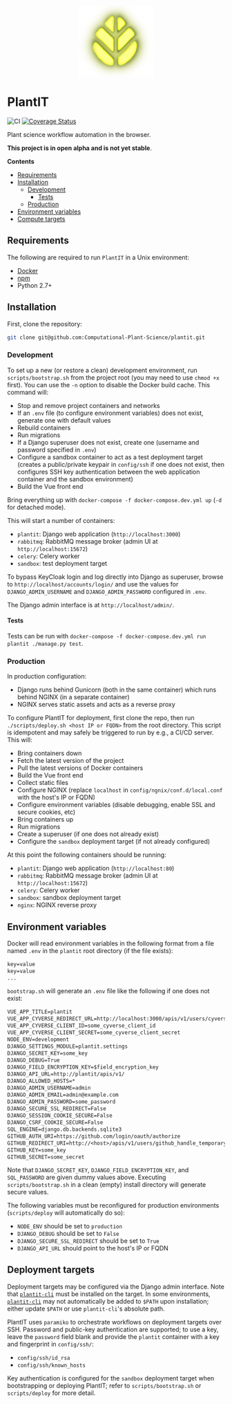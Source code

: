 <p align="center">
<img src="https://github.com/Computational-Plant-Science/plantit/blob/master/plantit/front_end/src/assets/logo.png?raw=true" />
</p>

# PlantIT

![CI](https://github.com/Computational-Plant-Science/plantit/workflows/CI/badge.svg)
[![Coverage Status](https://coveralls.io/repos/github/Computational-Plant-Science/plantit/badge.svg?branch=HEAD)](https://coveralls.io/github/Computational-Plant-Science/plantit?branch=HEAD)

Plant science workflow automation in the browser.

**This project is in open alpha and is not yet stable**.

<!-- START doctoc generated TOC please keep comment here to allow auto update -->
<!-- DON'T EDIT THIS SECTION, INSTEAD RE-RUN doctoc TO UPDATE -->
**Contents**

- [Requirements](#requirements)
- [Installation](#installation)
  - [Development](#development)
    - [Tests](#tests)
  - [Production](#production)
- [Environment variables](#environment-variables)
- [Compute targets](#compute-targets)

<!-- END doctoc generated TOC please keep comment here to allow auto update -->

## Requirements

The following are required to run `PlantIT` in a Unix environment:

- [Docker](https://www.docker.com/)
- [npm](https://www.npmjs.com/get-npm)
- Python 2.7+

## Installation

First, clone the repository:

```bash
git clone git@github.com:Computational-Plant-Science/plantit.git
```

### Development

To set up a new (or restore a clean) development environment, run `scripts/bootstrap.sh` from the project root (you may need to use `chmod +x` first). You can use the `-n` option to disable the Docker build cache. This command will:

- Stop and remove project containers and networks
- If an `.env` file (to configure environment variables) does not exist, generate one with default values
- Rebuild containers
- Run migrations
- If a Django superuser does not exist, create one (username and password specified in `.env`)
- Configure a sandbox container to act as a test deployment target (creates a public/private keypair in `config/ssh` if one does not exist, then configures SSH key authentication between the web application container and the sandbox environment)
- Build the Vue front end

Bring everything up with `docker-compose -f docker-compose.dev.yml up` (`-d` for detached mode).

This will start a number of containers:

- `plantit`: Django web application (`http://localhost:3000`)
- `rabbitmq`: RabbitMQ message broker (admin UI at `http://localhost:15672`)
- `celery`: Celery worker
- `sandbox`: test deployment target

To bypass KeyCloak login and log directly into Django as superuser, browse to `http://localhost/accounts/login/` and use the values for `DJANGO_ADMIN_USERNAME` and `DJANGO_ADMIN_PASSWORD` configured in `.env`.

The Django admin interface is at `http://localhost/admin/`.

#### Tests

Tests can be run with `docker-compose -f docker-compose.dev.yml run plantit ./manage.py test`.

### Production

In production configuration:

- Django runs behind Gunicorn (both in the same container) which runs behind NGINX (in a separate container)
- NGINX serves static assets and acts as a reverse proxy

To configure PlantIT for deployment, first clone the repo, then run `./scripts/deploy.sh <host IP or FQDN>` from the root directory. This script is idempotent and may safely be triggered to run by e.g., a CI/CD server. This will:

- Bring containers down
- Fetch the latest version of the project
- Pull the latest versions of Docker containers
- Build the Vue front end
- Collect static files
- Configure NGINX (replace `localhost` in `config/ngnix/conf.d/local.conf` with the host's IP or FQDN)
- Configure environment variables (disable debugging, enable SSL and secure cookies, etc)
- Bring containers up
- Run migrations
- Create a superuser (if one does not already exist)
- Configure the `sandbox` deployment target (if not already configured)

At this point the following containers should be running:

- `plantit`: Django web application (`http://localhost:80`)
- `rabbitmq`: RabbitMQ message broker (admin UI at `http://localhost:15672`)
- `celery`: Celery worker
- `sandbox`: sandbox deployment target
- `nginx`: NGINX reverse proxy

## Environment variables

Docker will read environment variables in the following format from a file named `.env` in the `plantit` root directory (if the file exists):

```
key=value
key=value
...
```

`bootstrap.sh` will generate an `.env` file like the following if one does not exist:

```
VUE_APP_TITLE=plantit
VUE_APP_CYVERSE_REDIRECT_URL=http://localhost:3000/apis/v1/users/cyverse_handle_temporary_code/
VUE_APP_CYVERSE_CLIENT_ID=some_cyverse_client_id
VUE_APP_CYVERSE_CLIENT_SECRET=some_cyverse_client_secret
NODE_ENV=development
DJANGO_SETTINGS_MODULE=plantit.settings
DJANGO_SECRET_KEY=some_key
DJANGO_DEBUG=True
DJANGO_FIELD_ENCRYPTION_KEY=$field_encryption_key
DJANGO_API_URL=http://plantit/apis/v1/
DJANGO_ALLOWED_HOSTS=*
DJANGO_ADMIN_USERNAME=admin
DJANGO_ADMIN_EMAIL=admin@example.com
DJANGO_ADMIN_PASSWORD=some_password
DJANGO_SECURE_SSL_REDIRECT=False
DJANGO_SESSION_COOKIE_SECURE=False
DJANGO_CSRF_COOKIE_SECURE=False
SQL_ENGINE=django.db.backends.sqlite3
GITHUB_AUTH_URI=https://github.com/login/oauth/authorize
GITHUB_REDIRECT_URI=http://<host>/apis/v1/users/github_handle_temporary_code/
GITHUB_KEY=some_key
GITHUB_SECRET=some_secret
```

Note that `DJANGO_SECRET_KEY`, `DJANGO_FIELD_ENCRYPTION_KEY`, and `SQL_PASSWORD` are given dummy values above. Executing `scripts/bootstrap.sh` in a clean (empty) install directory will generate secure values.

The following variables must be reconfigured for production environments (`scripts/deploy` will automatically do so):

- `NODE_ENV` should be set to `production`
- `DJANGO_DEBUG` should be set to `False`
- `DJANGO_SECURE_SSL_REDIRECT` should be set to `True`
- `DJANGO_API_URL` should point to the host's IP or FQDN

## Deployment targets

Deployment targets may be configured via the Django admin interface. Note that [`plantit-cli`](https://github.com/Computational-Plant-Science/plantit-cli) must be installed on the target. In some environments, [`plantit-cli`](https://github.com/Computational-Plant-Science/plantit-cli) may not automatically be added to `$PATH` upon installation; either update `$PATH` or use `plantit-cli`'s absolute path.

PlantIT uses `paramiko` to orchestrate workflows on deployment targets over SSH. Password and public-key authentication are supported; to use a key, leave the `password` field blank and provide the `plantit` container with a key and fingerprint in `config/ssh/`:

- `config/ssh/id_rsa`
- `config/ssh/known_hosts`

Key authentication is configured for the `sandbox` deployment target when bootstrapping or deploying PlantIT; refer to `scripts/bootstrap.sh` or `scripts/deploy` for more detail.